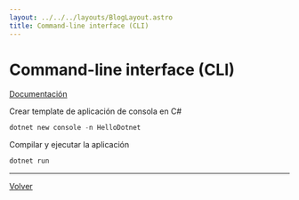 ```yaml
---
layout: ../../../layouts/BlogLayout.astro
title: Command-line interface (CLI)
---
```


# Command-line interface (CLI)

<a class="link-documentation" href="https://learn.microsoft.com/en-us/dotnet/core/tools/" target="_blank">Documentación</a>

Crear template de aplicación de consola en C#

```powershell
dotnet new console -n HelloDotnet
```

Compilar y ejecutar la aplicación

```powershell
dotnet run
```

<hr>

<p class="link-back-container">
  <a class="link-back" href="/blog/net">Volver</a>
</p>

<style>
  .link-documentation:hover {
    color: #00ff00;
  }
</style>
